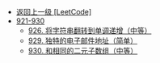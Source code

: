 - [返回上一级 [LeetCode]](LeetCode/)
- [921-930](LeetCode/921-930/)
  - [926. 将字符串翻转到单调递增（中等）](LeetCode/921-930/926.%20将字符串翻转到单调递增（中等）.md)
  - [929. 独特的电子邮件地址（简单）](LeetCode/921-930/929.%20独特的电子邮件地址（简单）.md)
  - [930. 和相同的二元子数组（中等）](LeetCode/921-930/930.%20和相同的二元子数组（中等）.md)

